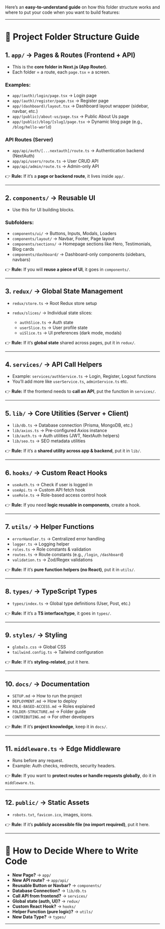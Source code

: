 Here’s an **easy-to-understand guide** on how this folder structure works and where to put your code when you want to build features:

---

# 📂 Project Folder Structure Guide

## 1. `app/` → **Pages & Routes (Frontend + API)**

* This is the **core folder in Next.js (App Router)**.
* Each folder = a route, each `page.tsx` = a screen.

### Examples:

* `app/(auth)/login/page.tsx` → Login page
* `app/(auth)/register/page.tsx` → Register page
* `app/(dashboard)/layout.tsx` → Dashboard layout wrapper (sidebar, navbar, etc.)
* `app/(public)/about-us/page.tsx` → Public About Us page
* `app/(public)/blog/[slug]/page.tsx` → Dynamic blog page (e.g., `/blog/hello-world`)

### API Routes (Server)

* `app/api/auth/[...nextauth]/route.ts` → Authentication backend (NextAuth)
* `app/api/users/route.ts` → User CRUD API
* `app/api/admin/route.ts` → Admin-only API

👉 **Rule:** If it’s a **page or backend route**, it lives inside `app/`.

---

## 2. `components/` → **Reusable UI**

* Use this for UI building blocks.

### Subfolders:

* `components/ui/` → Buttons, Inputs, Modals, Loaders
* `components/layout/` → Navbar, Footer, Page layout
* `components/sections/` → Homepage sections like Hero, Testimonials, Blog cards
* `components/dashboard/` → Dashboard-only components (sidebars, navbars)

👉 **Rule:** If you will **reuse a piece of UI**, it goes in `components/`.

---

## 3. `redux/` → **Global State Management**

* `redux/store.ts` → Root Redux store setup
* `redux/slices/` → Individual state slices:

  * `authSlice.ts` → Auth state
  * `userSlice.ts` → User profile state
  * `uiSlice.ts` → UI preferences (dark mode, modals)

👉 **Rule:** If it’s **global state** shared across pages, put it in `redux/`.

---

## 4. `services/` → **API Call Helpers**

* Example: `services/authService.ts` → Login, Register, Logout functions
* You’ll add more like `userService.ts`, `adminService.ts` etc.

👉 **Rule:** If the frontend needs to **call an API**, put the function in `services/`.

---

## 5. `lib/` → **Core Utilities (Server + Client)**

* `lib/db.ts` → Database connection (Prisma, MongoDB, etc.)
* `lib/axios.ts` → Pre-configured Axios instance
* `lib/auth.ts` → Auth utilities (JWT, NextAuth helpers)
* `lib/seo.ts` → SEO metadata utilities

👉 **Rule:** If it’s a **shared utility across app & backend**, put it in `lib/`.

---

## 6. `hooks/` → **Custom React Hooks**

* `useAuth.ts` → Check if user is logged in
* `useApi.ts` → Custom API fetch hook
* `useRole.ts` → Role-based access control hook

👉 **Rule:** If you need **logic reusable in components**, create a hook.

---

## 7. `utils/` → **Helper Functions**

* `errorHandler.ts` → Centralized error handling
* `logger.ts` → Logging helper
* `roles.ts` → Role constants & validation
* `routes.ts` → Route constants (e.g., `/login`, `/dashboard`)
* `validation.ts` → Zod/Regex validations

👉 **Rule:** If it’s **pure function helpers (no React)**, put it in `utils/`.

---

## 8. `types/` → **TypeScript Types**

* `types/index.ts` → Global type definitions (User, Post, etc.)

👉 **Rule:** If it’s a **TS interface/type**, it goes in `types/`.

---

## 9. `styles/` → **Styling**

* `globals.css` → Global CSS
* `tailwind.config.ts` → Tailwind configuration

👉 **Rule:** If it’s **styling-related**, put it here.

---

## 10. `docs/` → **Documentation**

* `SETUP.md` → How to run the project
* `DEPLOYMENT.md` → How to deploy
* `ROLE-BASED-ACCESS.md` → Roles explained
* `FOLDER-STRUCTURE.md` → Folder guide
* `CONTRIBUTING.md` → For other developers

👉 **Rule:** If it’s **project knowledge**, keep it in `docs/`.

---

## 11. `middleware.ts` → **Edge Middleware**

* Runs before any request.
* Example: Auth checks, redirects, security headers.

👉 **Rule:** If you want to **protect routes or handle requests globally**, do it in `middleware.ts`.

---

## 12. `public/` → **Static Assets**

* `robots.txt`, `favicon.ico`, images, icons.

👉 **Rule:** If it’s **publicly accessible file (no import required)**, put it here.

---

# 🚀 How to Decide Where to Write Code

* **New Page?** → `app/`
* **New API route?** → `app/api/`
* **Reusable Button or Navbar?** → `components/`
* **Database Connection?** → `lib/db.ts`
* **Call API from frontend?** → `services/`
* **Global state (auth, UI)?** → `redux/`
* **Custom React Hook?** → `hooks/`
* **Helper Function (pure logic)?** → `utils/`
* **New Data Type?** → `types/`

---
